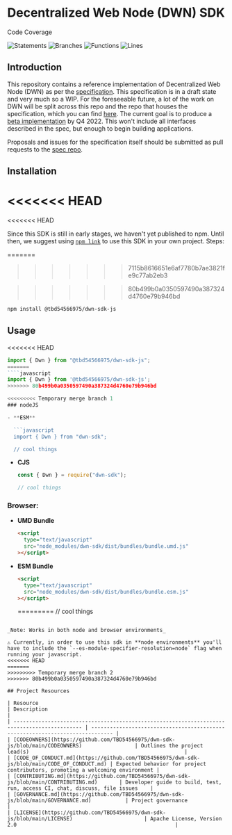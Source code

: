 <!-- @format -->

# Decentralized Web Node (DWN) SDK

Code Coverage

![Statements](https://img.shields.io/badge/statements-79.86%25-red.svg?style=flat) ![Branches](https://img.shields.io/badge/branches-86.79%25-yellow.svg?style=flat) ![Functions](https://img.shields.io/badge/functions-81.87%25-yellow.svg?style=flat) ![Lines](https://img.shields.io/badge/lines-79.86%25-red.svg?style=flat)

## Introduction

This repository contains a reference implementation of Decentralized Web Node (DWN) as per the [specification](https://identity.foundation/decentralized-web-node/spec/). This specification is in a draft state and very much so a WIP. For the foreseeable future, a lot of the work on DWN will be split across this repo and the repo that houses the specification, which you can find [here](https://github.com/decentralized-identity/decentralized-web-node). The current goal is to produce a [beta implementation](https://github.com/TBD54566975/dwn-sdk-js/milestone/1) by Q4 2022. This won't include all interfaces described in the spec, but enough to begin building applications.

Proposals and issues for the specification itself should be submitted as pull requests to the [spec repo](https://github.com/decentralized-identity/decentralized-web-node).

## Installation

# <<<<<<< HEAD

<<<<<<< HEAD

Since this SDK is still in early stages, we haven't yet published to npm. Until then, we suggest using [`npm link`](https://docs.npmjs.com/cli/v8/commands/npm-link) to use this SDK in your own project. Steps:

=======

> > > > > > > 7115b8616651e6af7780b7ae3821fe9c77ab2eb3

> > > > > > > 80b499b0a0350597490a387324d4760e79b946bd

```bash
npm install @tbd54566975/dwn-sdk-js
```

## Usage

<<<<<<< HEAD

`````javascript
import { Dwn } from "@tbd54566975/dwn-sdk-js";
=======
````javascript
import { Dwn } from '@tbd54566975/dwn-sdk-js';
>>>>>>> 80b499b0a0350597490a387324d4760e79b946bd

<<<<<<<<< Temporary merge branch 1
### nodeJS

- **ESM**

  ```javascript
  import { Dwn } from "dwn-sdk";

  // cool things
`````

- **CJS**

  ```javascript
  const { Dwn } = require("dwn-sdk");

  // cool things
  ```

### Browser:

- **UMD Bundle**

  ```html
  <script
    type="text/javascript"
    src="node_modules/dwn-sdk/dist/bundles/bundle.umd.js"
  ></script>
  ```

- **ESM Bundle**
  ```html
  <script
    type="text/javascript"
    src="node_modules/dwn-sdk/dist/bundles/bundle.esm.js"
  ></script>
  ```
  =========
  // cool things

```

_Note: Works in both node and browser environments_

⚠ Currently, in order to use this sdk in **node environments** you'll have to include the `--es-module-specifier-resolution=node` flag when running your javascript.
<<<<<<< HEAD
=======
>>>>>>>>> Temporary merge branch 2
>>>>>>> 80b499b0a0350597490a387324d4760e79b946bd

## Project Resources

| Resource                                                                                     | Description                                                                   |
| -------------------------------------------------------------------------------------------- | ----------------------------------------------------------------------------- |
| [CODEOWNERS](https://github.com/TBD54566975/dwn-sdk-js/blob/main/CODEOWNERS)                 | Outlines the project lead(s)                                                  |
| [CODE_OF_CONDUCT.md](https://github.com/TBD54566975/dwn-sdk-js/blob/main/CODE_OF_CONDUCT.md) | Expected behavior for project contributors, promoting a welcoming environment |
| [CONTRIBUTING.md](https://github.com/TBD54566975/dwn-sdk-js/blob/main/CONTRIBUTING.md)       | Developer guide to build, test, run, access CI, chat, discuss, file issues    |
| [GOVERNANCE.md](https://github.com/TBD54566975/dwn-sdk-js/blob/main/GOVERNANCE.md)           | Project governance                                                            |
| [LICENSE](https://github.com/TBD54566975/dwn-sdk-js/blob/main/LICENSE)                       | Apache License, Version 2.0                                                   |
```
